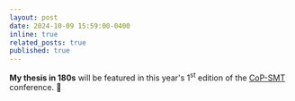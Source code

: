 ```yaml
---
layout: post
date: 2024-10-09 15:59:00-0400
inline: true
related_posts: true
published: true
---
```


<b>My thesis in 180s</b> will be featured in this year's 1<sup>st</sup> edition of the [CoP-SMT](https://colloque2024.santementaletravail.ca/) conference. 📸
